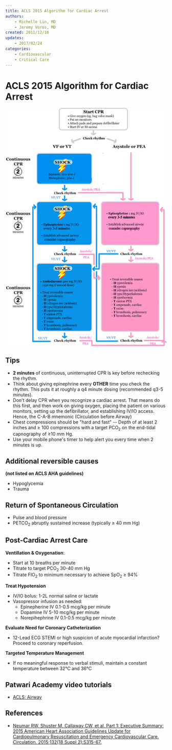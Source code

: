 ```yaml
---
title: ACLS 2015 Algorithm for Cardiac Arrest
authors:
    - Michelle Lin, MD
    - Jeremy Voros, MD
created: 2011/12/16
updates:
    - 2017/02/24
categories:
    - Cardiovascular
    - Critical Care
---
```


# ACLS 2015 Algorithm for Cardiac Arrest

![2015 ACLS cardiac arrest algorithm](image-1.png)

## Tips

- **2 minutes** of continuous, uninterrupted CPR is key before rechecking the rhythm.
- Think about giving <span class="drug">epinephrine</span> every **OTHER** time you check the rhythm. This puts it at roughly a q4 minute dosing (recommended q3-5 minutes).
- Don't delay CPR when you recognize a cardiac arrest. That means do this first, and then work on giving oxygen, placing the patient on various monitors, setting up the defibrillator, and establishing IV/IO access. Hence, the C-A-B mnemonic (Circulation before Airway)
- Chest compressions should be "hard and fast" -- Depth of at least 2 inches and ≥ 100 compressions with a target PCO<sub>2</sub> on the end-tidal capnography of ≥10 mm Hg.
- Use your mobile phone's timer to help alert you every time when 2 minutes is up.

## Additional reversible causes

**(not listed on ACLS AHA guidelines)**

- Hypoglycemia
- Trauma

## Return of Spontaneous Circulation

- Pulse and blood pressure
- PETCO<sub>2</sub> abruptly sustained increase (typically ≥ 40 mm Hg)

## Post-Cardiac Arrest Care

**Ventillation & Oxygenation**: 

- Start at 10 breaths per minute
- Titrate to target PCO<sub>2</sub> 30-40 mm Hg
- Titrate FIO<sub>2</sub> to minimum necessary to achieve SpO<sub>2</sub> ≥ 94%

**Treat Hypotension**

- IV/IO bolus: 1-2L normal saline or lactate 
- Vasopressor infusion as needed:
  - <span class="drug">Epinepherine IV</span> 0.1-0.5 mcg/kg per minute
  - <span class="drug">Dopamine IV</span> 5-10 mcg/kg per minute
  - <span class="drug">Norepihephrine IV</span> 0.1-0.5 mcg/kg per minute

**Evaluate Need for Coronary Catheterization**

- 12-Lead ECG STEMI or high suspicion of acute myocardial infarction? Proceed to coronary reperfusion.

**Targeted Temperature Management**

- If no meaningful response to verbal stimuli, maintain a constant temperature between 32°C and 36°C 

## Patwari Academy video tutorials

- [ACLS: Airway](https://www.aliem.com/2012/patwari-academy-videos-acls-and-airway/)

## References

- [Neumar RW, Shuster M, Callaway CW, et al. Part 1: Executive Summary: 2015 American Heart Association Guidelines Update for Cardiopulmonary Resuscitation and Emergency Cardiovascular Care. Circulation. 2015;132(18 Suppl 2):S315-67.](https://www.ncbi.nlm.nih.gov/pubmed/26472989)
